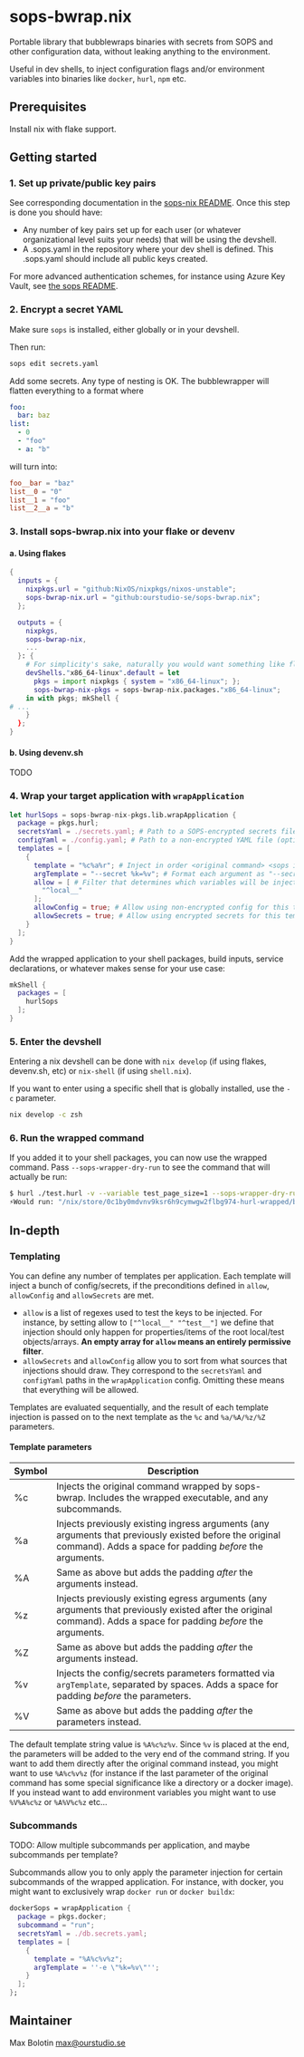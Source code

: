 # sops-bwrap.nix

Portable library that bubblewraps binaries with secrets from SOPS and other configuration data, without leaking anything to the environment.

Useful in dev shells, to inject configuration flags and/or environment variables into binaries like `docker`, `hurl`, `npm` etc.

## Prerequisites

Install nix with flake support.

## Getting started

### 1. Set up private/public key pairs

See corresponding documentation in the [sops-nix README](https://github.com/Mic92/sops-nix?tab=readme-ov-file#usage-example). Once this step is done you should have:

* Any number of key pairs set up for each user (or whatever organizational level suits your needs) that will be using the devshell.
* A .sops.yaml in the repository where your dev shell is defined. This .sops.yaml should include all public keys created.

For more advanced authentication schemes, for instance using Azure Key Vault, see [the sops README](https://github.com/getsops/sops?tab=readme-ov-file#usage).

### 2. Encrypt a secret YAML

Make sure `sops` is installed, either globally or in your devshell.

Then run:

```bash
sops edit secrets.yaml
```

Add some secrets. Any type of nesting is OK. The bubblewrapper will flatten everything to a format where

```yaml
foo:
  bar: baz
list:
  - 0
  - "foo"
  - a: "b"
```

will turn into:

```toml
foo__bar = "baz"
list__0 = "0"
list__1 = "foo"
list__2__a = "b"
```

### 3. Install sops-bwrap.nix into your flake or devenv

#### a. Using flakes

```nix
{
  inputs = {
    nixpkgs.url = "github:NixOS/nixpkgs/nixos-unstable";
    sops-bwrap-nix.url = "github:ourstudio-se/sops-bwrap.nix";
  };

  outputs = {
    nixpkgs,
    sops-bwrap-nix,
    ...
  }: {
    # For simplicity's sake, naturally you would want something like flake-utils here...
    devShells."x86_64-linux".default = let
      pkgs = import nixpkgs { system = "x86_64-linux"; };
      sops-bwrap-nix-pkgs = sops-bwrap-nix.packages."x86_64-linux";
    in with pkgs; mkShell {
# ...
    }
  };
}

```


#### b. Using devenv.sh

TODO

### 4. Wrap your target application with `wrapApplication`

```nix
let hurlSops = sops-bwrap-nix-pkgs.lib.wrapApplication {
  package = pkgs.hurl;
  secretsYaml = ./secrets.yaml; # Path to a SOPS-encrypted secrets file (optional)
  configYaml = ./config.yaml; # Path to a non-encrypted YAML file (optional)
  templates = [
    {
      template = "%c%a%r"; # Inject in order <original command> <sops injected arguments> <original command arguments>
      argTemplate = "--secret %k=%v"; # Format each argument as "--secret <key>=<value>"
      allow = [ # Filter that determines which variables will be injected in this way (all secrets beginning with `local__`)
        "^local__"
      ];
      allowConfig = true; # Allow using non-encrypted config for this template (default = true)
      allowSecrets = true; # Allow using encrypted secrets for this template (default = true)
    }
  ];
}
```

Add the wrapped application to your shell packages, build inputs, service declarations, or whatever makes sense for your use case:

```nix
mkShell {
  packages = [
    hurlSops
  ];
}
```

### 5. Enter the devshell

Entering a nix devshell can be done with `nix develop` (if using flakes, devenv.sh, etc) or `nix-shell` (if using `shell.nix`).

If you want to enter using a specific shell that is globally installed, use the `-c` parameter.

```bash
nix develop -c zsh
```


### 6. Run the wrapped command

If you added it to your shell packages, you can now use the wrapped command. Pass `--sops-wrapper-dry-run` to see the command that will actually be run:

```bash
$ hurl ./test.hurl -v --variable test_page_size=1 --sops-wrapper-dry-run
⚡Would run: "/nix/store/0c1by0mdvnv9ksr6h9cymwgw2flbg974-hurl-wrapped/bin/.hurl-wrapped" ./test.hurl -v --variable test_page_size=1 --secret local__client_secret=xxx-yyy-zzz --variable local__client_id=abc
```

## In-depth

### Templating

You can define any number of templates per application. Each template will inject a bunch of config/secrets, if the preconditions defined in `allow`, `allowConfig` and `allowSecrets` are met.

* `allow` is a list of regexes used to test the keys to be injected. For instance, by setting allow to `["^local__" "^test__"]` we define that injection should only happen for properties/items of the root local/test objects/arrays. **An empty array for `allow` means an entirely permissive filter**.
* `allowSecrets` and `allowConfig` allow you to sort from what sources that injections should draw. They correspond to the `secretsYaml` and `configYaml` paths in the `wrapApplication` config. Omitting these means that everything will be allowed.

Templates are evaluated sequentially, and the result of each template injection is passed on to the next template as the `%c` and `%a/%A/%z/%Z` parameters.

#### Template parameters

| Symbol | Description |
|--------|-------------|
| %c     |Injects the original command wrapped by sops-bwrap. Includes the wrapped executable, and any subcommands.             |
| %a     |Injects previously existing ingress arguments (any arguments that previously existed before the original command). Adds a space for padding *before* the arguments.             |
| %A     |Same as above but adds the padding *after* the arguments instead.             |
| %z     |Injects previously existing egress arguments (any arguments that previously existed after the original command). Adds a space for padding *before* the arguments.             |
| %Z     |Same as above but adds the padding *after* the arguments instead.             |
| %v     |Injects the config/secrets parameters formatted via `argTemplate`, separated by spaces. Adds a space for padding *before* the parameters.             |
| %V     |Same as above but adds the padding *after* the parameters instead.             |

The default template string value is `%A%c%z%v`. Since `%v` is placed at the end, the parameters will be added to the very end of the command string. If you want to add them directly after the original command instead, you might want to use `%A%c%v%z` (for instance if the last parameter of the original command has some special significance like a directory or a docker image). If you instead want to add environment variables you might want to use `%V%A%c%z` or `%A%V%c%z` etc...

### Subcommands

TODO: Allow multiple subcommands per application, and maybe subcommands per template?

Subcommands allow you to only apply the parameter injection for certain subcommands of the wrapped application. For instance, with docker, you might want to exclusively wrap `docker run` or `docker buildx`:

```nix
dockerSops = wrapApplication {
  package = pkgs.docker;
  subcommand = "run";
  secretsYaml = ./db.secrets.yaml;
  templates = [
    {
      template = "%A%c%v%z";
      argTemplate = ''-e \"%k=%v\"'';
    }
  ];
};
```

## Maintainer

Max Bolotin <max@ourstudio.se>
